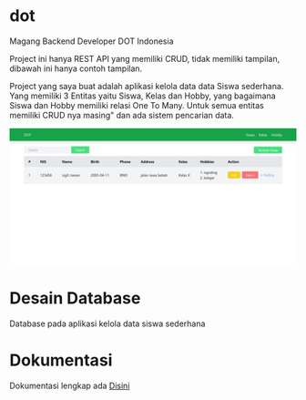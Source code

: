 # dot
Magang Backend Developer DOT Indonesia

Project ini hanya REST API yang memiliki CRUD, tidak memiliki tampilan, dibawah ini hanya contoh tampilan.

Project yang saya buat adalah aplikasi kelola data data Siswa sederhana.
Yang memiliki 3 Entitas yaitu Siswa, Kelas dan Hobby, yang bagaimana Siswa dan Hobby memiliki relasi One To Many.
Untuk semua entitas memiliki CRUD nya masing" dan ada sistem pencarian data.


<img src="https://raw.githubusercontent.com/sigitriawan11/dot/main/Screenshot%202022-09-25%20010629.png">

# Desain Database
Database pada aplikasi kelola data siswa sederhana

# Dokumentasi

Dokumentasi lengkap ada <a href="https://documenter.getpostman.com/view/23529046/2s83KTAjcP">Disini</a>


